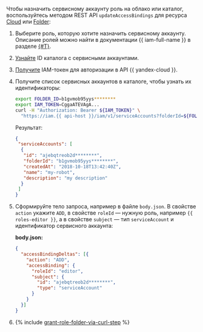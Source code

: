 Чтобы назначить сервисному аккаунту роль на облако или каталог, воспользуйтесь методом REST API `updateAccessBindings` для ресурса [Cloud](../../resource-manager/api-ref/Cloud/index.md) или [Folder](../../resource-manager/api-ref/Folder/index.md):

1. Выберите роль, которую хотите назначить сервисному аккаунту. Описание ролей можно найти в документации {{ iam-full-name }} в разделе [{#T}](../../iam/concepts/access-control/roles.md).
1. [Узнайте](../../resource-manager/operations/folder/get-id.md) ID каталога с сервисными аккаунтами.
1. [Получите](../../iam/operations/iam-token/create.md) IAM-токен для авторизации в API {{ yandex-cloud }}.
1. Получите список сервисных аккаунтов в каталоге, чтобы узнать их идентификаторы:

    ```bash
    export FOLDER_ID=b1gvmob95yys********
    export IAM_TOKEN=CggaATEVAgA...
    curl -H "Authorization: Bearer ${IAM_TOKEN}" \
      "https://iam.{{ api-host }}/iam/v1/serviceAccounts?folderId=${FOLDER_ID}"
    ```

    Результат:


    ```json
    {
     "serviceAccounts": [
      {
       "id": "ajebqtreob2d********",
       "folderId": "b1gvmob95yys********",
       "createdAt": "2018-10-18T13:42:40Z",
       "name": "my-robot",
       "description": "my description"
      }
     ]
    }
    ```

1. Сформируйте тело запроса, например в файле `body.json`. В свойстве `action` укажите `ADD`, в свойстве `roleId` — нужную роль, например `{{ roles-editor }}`, а в свойстве `subject` — тип `serviceAccount` и идентификатор сервисного аккаунта:

    **body.json:**
    ```json
    {
      "accessBindingDeltas": [{
        "action": "ADD",
        "accessBinding": {
          "roleId": "editor",
          "subject": {
            "id": "ajebqtreob2d********",
            "type": "serviceAccount"
          }
        }
      }]
    }
    ```
1. {% include [grant-role-folder-via-curl-step](grant-role-folder-via-curl-step.md) %}
